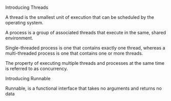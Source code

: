 Introducing Threads

A thread is the smallest unit of execution that can be scheduled by the operating system. 

A process is a group of associated threads that execute in the same, shared environment.

Single-threaded process is one that contains exactly one thread, whereas a multi-threaded process is one that contains one or more threads.

The property of executing multiple threads and processes at the same time is referred to as concurrency.

Introducing Runnable

Runnable, is a functional interface that takes no arguments and returns no data
